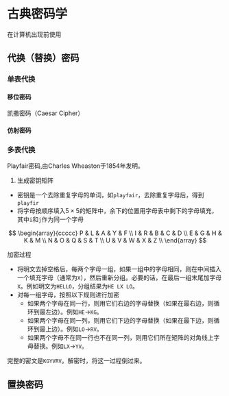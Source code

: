 # 古典密码学

在计算机出现前使用
## 代换（替换）密码

### 单表代换

#### 移位密码

凯撒密码（Caesar Cipher）


#### 仿射密码

### 多表代换

Playfair密码,由Charles Wheaston于1854年发明。

1. 生成密钥矩阵
  - 密钥是一个去除重复字母的单词，如`playfair`，去除重复字母后，得到`playfir`
  - 将字母按顺序填入$5 \times 5$的矩阵中，余下的位置用字母表中剩下的字母填充，其中`i`和`j`作为同一个字母

$$
\begin{array}{ccccc}
P & L & A & Y & F \\
I & R & B & C & D \\
E & G & H & K & M \\
N & O & Q & S & T \\
U & V & W & X & Z \\
\end{array}
$$

加密过程
- 将明文去掉空格后，每两个字母一组，如果一组中的字母相同，则在中间插入一个填充字母（通常为`X`），然后重新分组。必要的话，在最后一组末尾加字母`X`。例如明文为`HELLO`，分组结果为`HE LX LO`。
- 对每一组字母，按照以下规则进行加密
  - 如果两个字母在同一行，则用它们右边的字母替换（如果在最右边，则循环到最左边）。例如`HE`->`KG`。
  - 如果两个字母在同一列，则用它们下边的字母替换（如果在最下边，则循环到最上边）。例如`LO`->`RV`。
  - 如果两个字母不在同一行也不在同一列，则用它们所在矩阵的对角线上字母替换。例如`LX`->`YV`。

完整的密文是`KGYVRV`。解密时，将这一过程倒过来。

## 置换密码